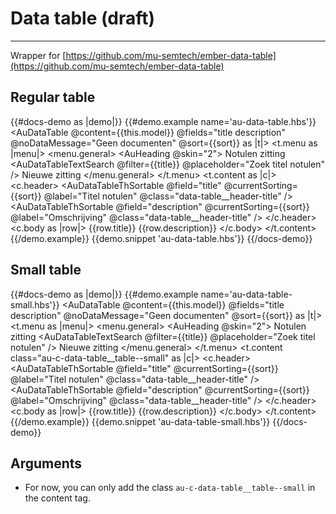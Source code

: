 # Data table (draft)

---

Wrapper for [https://github.com/mu-semtech/ember-data-table](https://github.com/mu-semtech/ember-data-table)

## Regular table

{{#docs-demo as |demo|}}
  {{#demo.example name='au-data-table.hbs'}}
    <AuDataTable @content={{this.model}} @fields="title description" @noDataMessage="Geen documenten" @sort={{sort}} as |t|>
      <t.menu as |menu|>
        <menu.general>
          <AuToolbar class="au-o-box">
            <AuToolbarGroup>
              <AuHeading @skin="2">
                Notulen zitting
              </AuHeading>
            </AuToolbarGroup>
            <AuToolbarGroup class="au-c-toolbar__group--center">
              <AuDataTableTextSearch @filter={{title}} @placeholder="Zoek titel notulen" />
              <AuButton>
                Nieuwe zitting
              </AuButton>
            </AuToolbarGroup>
          </AuToolbar>
        </menu.general>
      </t.menu>
      <t.content as |c|>
        <c.header>
          <AuDataTableThSortable @field="title" @currentSorting={{sort}} @label="Titel notulen" @class="data-table__header-title" />
          <AuDataTableThSortable @field="description" @currentSorting={{sort}} @label="Omschrijving" @class="data-table__header-title" />
        </c.header>
        <c.body as |row|>
          <td>{{row.title}}</td>
          <td>{{row.description}}</td>
        </c.body>
      </t.content>
    </AuDataTable>
  {{/demo.example}}
  {{demo.snippet 'au-data-table.hbs'}}
{{/docs-demo}}

## Small table

{{#docs-demo as |demo|}}
  {{#demo.example name='au-data-table-small.hbs'}}
    <AuDataTable @content={{this.model}} @fields="title description" @noDataMessage="Geen documenten" @sort={{sort}} as |t|>
      <t.menu as |menu|>
        <menu.general>
          <AuToolbar class="au-o-box">
            <AuToolbarGroup>
              <AuHeading @skin="2">
                Notulen zitting
              </AuHeading>
            </AuToolbarGroup>
            <AuToolbarGroup class="au-c-toolbar__group--center">
              <AuDataTableTextSearch @filter={{title}} @placeholder="Zoek titel notulen" />
              <AuButton>
                Nieuwe zitting
              </AuButton>
            </AuToolbarGroup>
          </AuToolbar>
        </menu.general>
      </t.menu>
      <t.content class="au-c-data-table__table--small" as |c|>
        <c.header>
          <AuDataTableThSortable @field="title" @currentSorting={{sort}} @label="Titel notulen" @class="data-table__header-title" />
          <AuDataTableThSortable @field="description" @currentSorting={{sort}} @label="Omschrijving" @class="data-table__header-title" />
        </c.header>
        <c.body as |row|>
          <td>{{row.title}}</td>
          <td>{{row.description}}</td>
        </c.body>
      </t.content>
    </AuDataTable>
  {{/demo.example}}
  {{demo.snippet 'au-data-table-small.hbs'}}
{{/docs-demo}}

## Arguments

- For now, you can only add the class `au-c-data-table__table--small` in the content tag.
